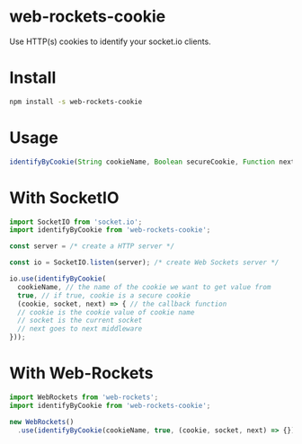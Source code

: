 web-rockets-cookie
===

Use HTTP(s) cookies to identify your socket.io clients.

# Install

```bash
npm install -s web-rockets-cookie
```

# Usage

```js
identifyByCookie(String cookieName, Boolean secureCookie, Function next);
```

# With SocketIO

```js
import SocketIO from 'socket.io';
import identifyByCookie from 'web-rockets-cookie';

const server = /* create a HTTP server */

const io = SocketIO.listen(server); /* create Web Sockets server */

io.use(identifyByCookie(
  cookieName, // the name of the cookie we want to get value from
  true, // if true, cookie is a secure cookie
  (cookie, socket, next) => { // the callback function
  // cookie is the cookie value of cookie name
  // socket is the current socket
  // next goes to next middleware
}));
```

# With Web-Rockets

```js
import WebRockets from 'web-rockets';
import identifyByCookie from 'web-rockets-cookie';

new WebRockets()
  .use(identifyByCookie(cookieName, true, (cookie, socket, next) => {}));
```
